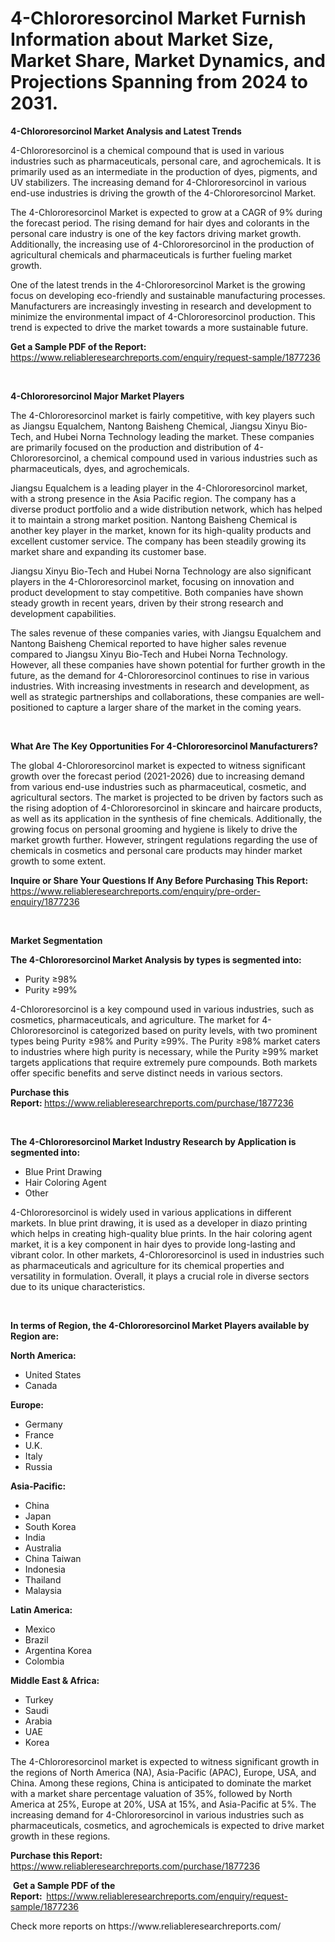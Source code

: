 <p><h1>4-Chlororesorcinol Market Furnish Information about Market Size, Market Share, Market Dynamics, and Projections Spanning from 2024 to 2031.</h1></p><p><strong>4-Chlororesorcinol Market Analysis and Latest Trends</strong></p>
<p><p>4-Chlororesorcinol is a chemical compound that is used in various industries such as pharmaceuticals, personal care, and agrochemicals. It is primarily used as an intermediate in the production of dyes, pigments, and UV stabilizers. The increasing demand for 4-Chlororesorcinol in various end-use industries is driving the growth of the 4-Chlororesorcinol Market.</p><p>The 4-Chlororesorcinol Market is expected to grow at a CAGR of 9% during the forecast period. The rising demand for hair dyes and colorants in the personal care industry is one of the key factors driving market growth. Additionally, the increasing use of 4-Chlororesorcinol in the production of agricultural chemicals and pharmaceuticals is further fueling market growth.</p><p>One of the latest trends in the 4-Chlororesorcinol Market is the growing focus on developing eco-friendly and sustainable manufacturing processes. Manufacturers are increasingly investing in research and development to minimize the environmental impact of 4-Chlororesorcinol production. This trend is expected to drive the market towards a more sustainable future.</p></p>
<p><strong>Get a Sample PDF of the Report:&nbsp;</strong> <a href="https://www.reliableresearchreports.com/enquiry/request-sample/1877236">https://www.reliableresearchreports.com/enquiry/request-sample/1877236</a></p>
<p>&nbsp;</p>
<p><strong>4-Chlororesorcinol Major Market Players</strong></p>
<p><p>The 4-Chlororesorcinol market is fairly competitive, with key players such as Jiangsu Equalchem, Nantong Baisheng Chemical, Jiangsu Xinyu Bio-Tech, and Hubei Norna Technology leading the market. These companies are primarily focused on the production and distribution of 4-Chlororesorcinol, a chemical compound used in various industries such as pharmaceuticals, dyes, and agrochemicals.</p><p>Jiangsu Equalchem is a leading player in the 4-Chlororesorcinol market, with a strong presence in the Asia Pacific region. The company has a diverse product portfolio and a wide distribution network, which has helped it to maintain a strong market position. Nantong Baisheng Chemical is another key player in the market, known for its high-quality products and excellent customer service. The company has been steadily growing its market share and expanding its customer base.</p><p>Jiangsu Xinyu Bio-Tech and Hubei Norna Technology are also significant players in the 4-Chlororesorcinol market, focusing on innovation and product development to stay competitive. Both companies have shown steady growth in recent years, driven by their strong research and development capabilities.</p><p>The sales revenue of these companies varies, with Jiangsu Equalchem and Nantong Baisheng Chemical reported to have higher sales revenue compared to Jiangsu Xinyu Bio-Tech and Hubei Norna Technology. However, all these companies have shown potential for further growth in the future, as the demand for 4-Chlororesorcinol continues to rise in various industries. With increasing investments in research and development, as well as strategic partnerships and collaborations, these companies are well-positioned to capture a larger share of the market in the coming years.</p></p>
<p>&nbsp;</p>
<p><strong>What Are The Key Opportunities For 4-Chlororesorcinol Manufacturers?</strong></p>
<p><p>The global 4-Chlororesorcinol market is expected to witness significant growth over the forecast period (2021-2026) due to increasing demand from various end-use industries such as pharmaceutical, cosmetic, and agricultural sectors. The market is projected to be driven by factors such as the rising adoption of 4-Chlororesorcinol in skincare and haircare products, as well as its application in the synthesis of fine chemicals. Additionally, the growing focus on personal grooming and hygiene is likely to drive the market growth further. However, stringent regulations regarding the use of chemicals in cosmetics and personal care products may hinder market growth to some extent.</p></p>
<p><strong>Inquire or Share Your Questions If Any Before Purchasing This Report:</strong> <a href="https://www.reliableresearchreports.com/enquiry/pre-order-enquiry/1877236">https://www.reliableresearchreports.com/enquiry/pre-order-enquiry/1877236</a></p>
<p>&nbsp;</p>
<p><strong>Market Segmentation</strong></p>
<p><strong>The 4-Chlororesorcinol Market Analysis by types is segmented into:</strong></p>
<p><ul><li>Purity ≥98%</li><li>Purity ≥99%</li></ul></p>
<p><p>4-Chlororesorcinol is a key compound used in various industries, such as cosmetics, pharmaceuticals, and agriculture. The market for 4-Chlororesorcinol is categorized based on purity levels, with two prominent types being Purity ≥98% and Purity ≥99%. The Purity ≥98% market caters to industries where high purity is necessary, while the Purity ≥99% market targets applications that require extremely pure compounds. Both markets offer specific benefits and serve distinct needs in various sectors.</p></p>
<p><strong>Purchase this Report:&nbsp;</strong><a href="https://www.reliableresearchreports.com/purchase/1877236">https://www.reliableresearchreports.com/purchase/1877236</a></p>
<p>&nbsp;</p>
<p><strong>The 4-Chlororesorcinol Market Industry Research by Application is segmented into:</strong></p>
<p><ul><li>Blue Print Drawing</li><li>Hair Coloring Agent</li><li>Other</li></ul></p>
<p><p>4-Chlororesorcinol is widely used in various applications in different markets. In blue print drawing, it is used as a developer in diazo printing which helps in creating high-quality blue prints. In the hair coloring agent market, it is a key component in hair dyes to provide long-lasting and vibrant color. In other markets, 4-Chlororesorcinol is used in industries such as pharmaceuticals and agriculture for its chemical properties and versatility in formulation. Overall, it plays a crucial role in diverse sectors due to its unique characteristics.</p></p>
<p>&nbsp;</p>
<p><strong>In terms of Region, the 4-Chlororesorcinol Market Players available by Region are:</strong></p>
<p>
    <p> <strong> North America: </strong>
        <ul>
            <li>United States</li>
            <li>Canada</li>
        </ul>
        </p> 
    <p> <strong> Europe: </strong>
        <ul>
            <li>Germany</li>
            <li>France</li>
            <li>U.K.</li>
            <li>Italy</li>
            <li>Russia</li>
        </ul>
        </p> 
    <p> <strong> Asia-Pacific: </strong>
        <ul>
            <li>China</li>
            <li>Japan</li>
            <li>South Korea</li>
            <li>India</li>
            <li>Australia</li>
            <li>China Taiwan</li>
            <li>Indonesia</li>
            <li>Thailand</li>
            <li>Malaysia</li>
        </ul>
        </p> 
    <p> <strong> Latin America: </strong>
        <ul>
            <li>Mexico</li>
            <li>Brazil</li>
            <li>Argentina Korea</li>
            <li>Colombia</li>
        </ul>
        </p> 
    <p> <strong> Middle East & Africa: </strong>
        <ul>
            <li>Turkey</li>
            <li>Saudi</li>
            <li>Arabia</li>
            <li>UAE</li>
            <li>Korea</li>
        </ul>
    </p>
    </p>
<p><p>The 4-Chlororesorcinol market is expected to witness significant growth in the regions of North America (NA), Asia-Pacific (APAC), Europe, USA, and China. Among these regions, China is anticipated to dominate the market with a market share percentage valuation of 35%, followed by North America at 25%, Europe at 20%, USA at 15%, and Asia-Pacific at 5%. The increasing demand for 4-Chlororesorcinol in various industries such as pharmaceuticals, cosmetics, and agrochemicals is expected to drive market growth in these regions.</p></p>
<p><strong>Purchase this Report: </strong><a href="https://www.reliableresearchreports.com/purchase/1877236">https://www.reliableresearchreports.com/purchase/1877236</a></p>
<p>&nbsp;<strong>Get a Sample PDF of the Report:&nbsp;&nbsp;</strong><a href="https://www.reliableresearchreports.com/enquiry/request-sample/1877236">https://www.reliableresearchreports.com/enquiry/request-sample/1877236</a></p>
<p><strong></strong></p>
<p>Check more reports on https://www.reliableresearchreports.com/</p>